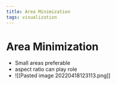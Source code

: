 ```yaml
---
title: Area Minimization
tags: visualization
---
```


# Area Minimization
- Small areas preferable
- aspect ratio can play role
- ![[Pasted image 20220418123113.png]]

















